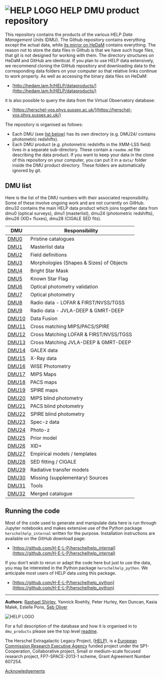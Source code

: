 # ![HELP LOGO](https://avatars1.githubusercontent.com/u/7880370?s=75&v=4) HELP DMU product repository


This repository contains the products of the various HELP *Data Management
Units* (DMU). The Github repository contains everything except the actual data,
while [its mirror on HeDaM](http://hedam.lam.fr/HELP/dataproducts/)
contains everything. The reason not to store the data files in Github is that we
have such huge files, that git is not designed for working with them. The directory structures on HeDaM and GitHub are  identical. If you plan to use HELP data extensively, we recommend cloning the GitHub repository and downloading data to the corresponding data folders on your computer so that relative links continue to work properly. As well as accessing the binary data files on HeDaM:

- [http://hedam.lam.fr/HELP/dataproducts/](http://hedam.lam.fr/HELP/dataproducts/)

it is also possible to query the data from the Virtual Observatory database:

- [https://herschel-vos.phys.sussex.ac.uk/](https://herschel-vos.phys.sussex.ac.uk/)

The repository is organised as follows:

- Each DMU (see [list below](#dmu-list)) has its own directory (e.g. DMU24/ contains photometric redshifts). 
- Each DMU product (e.g. photometric redshifts in the XMM-LSS field) lives in a separate sub-directory. These contain
  a `readme.md` file describing the data product.  If you want to keep your
  data in the clone of this repository on your computer, you can put it in
  a `data/` folder inside the DMU product directory.  These folders are
  automatically ignored by git.



DMU list
--------

Here is the list of the DMU numbers with their associated responsibility. Some of these involve ongoing work and are not currently on GitHub. dmu32 contains the main HELP data product which joins together data from dmu0 (optical surveys), dmu1 (masterlist), dmu24 (photometric redshifts), dmu26 (XID+ fluxes), dmu28 (CIGALE SED fits).

 DMU              |  Responsibility
------------------|------------------------------------------
 [DMU0](dmu0)     |  Pristine catalogues
 [DMU1](dmu0)     |  Masterlist data
 [DMU2](dmu0)     |  Field definitions
 [DMU3](dmu0)     |  Morphologies (Shapes & Sizes) of Objects
 [DMU4](dmu0)     |  Bright Star Mask
 [DMU5](dmu0)     |  Known Star Flag
 [DMU6](dmu0)     |  Optical photometry validation
 [DMU7](dmu0)     |  Optical photometry
 [DMU8](dmu0)     |  Radio data - LOFAR & FIRST/NVSS/TGSS
 [DMU9](dmu0)     |  Radio data - JVLA-DEEP & GMRT-DEEP
 [DMU10](dmu10)    |  Data Fusion
 [DMU11](dmu11)    |  Cross matching MIPS/PACS/SPIRE
 [DMU12](dmu12)    |  Cross Matching LOFAR & FIRST/NVSS/TGSS
 [DMU13](dmu13)    |  Cross Matching JVLA-DEEP & GMRT-DEEP
 [DMU14](dmu14)    |  GALEX data
 [DMU15](dmu15)    |  X-Ray data
 [DMU16](dmu16)    |  WISE Photometry
 [DMU17](dmu17)    |  MIPS Maps
 [DMU18](dmu18)    |  PACS maps
 [DMU19](dmu19)    |  SPIRE maps
 [DMU20](dmu20)    |  MIPS blind photometry
 [DMU21](dmu21)    |  PACS blind photometry
 [DMU22](dmu22)    |  SPIRE blind photometry
 [DMU23](dmu23)    |  Spec-z data
 [DMU24](dmu24)    |  Photo-z
 [DMU25](dmu25)    |  Prior model
 [DMU26](dmu26)    |  XID+
 [DMU27](dmu27)    |  Empirical models / templates
 [DMU28](dmu28)    |  SED fitting / CIGALE
 [DMU29](dmu29)    |  Radiative transfer models
 [DMU30](dmu30)    |  Missing (supplementary) Sources
 [DMU31](dmu31)    |  Tools
 [DMU32](dmu31)    |  Merged catalogue


Running the code
----------------

Most of the code used to generate and manipulate data here is run through Jupyter notebooks and makes extensive use of the Python package `herschelhelp_internal` written for the purpose. Installation instructions are available on the GitHub download page:

- [https://github.com/H-E-L-P/herschelhelp_internal](https://github.com/H-E-L-P/herschelhelp_internal)

If you don't wish to rerun or adapt the code here but just to use the data, you may be interested in the Python package `herschelhelp_python`. We anticipate most users of HELP data using this package.

- [https://github.com/H-E-L-P/herschelhelp_python](https://github.com/H-E-L-P/herschelhelp_python)



-------------------------------------------------------------------------------

**Authors**: [Raphael Shirley](http://raphaelshirley.co.uk/), Yannick Roehlly, Peter Hurley, Ken Duncan, Kasia Malek, Estelle Pons, [Seb Oliver](http://www.sussex.ac.uk/profiles/91548)

 ![HELP LOGO](https://avatars1.githubusercontent.com/u/7880370?s=75&v=4)
 
For a full description of the database and how it is organised in to `dmu_products` please see the top level [readme](../readme.md).
 
The Herschel Extragalactic Legacy Project, ([HELP](http://herschel.sussex.ac.uk/)), is a [European Commission Research Executive Agency](https://ec.europa.eu/info/departments/research-executive-agency_en)
funded project under the SP1-Cooperation, Collaborative project, Small or medium-scale focused research project, FP7-SPACE-2013-1 scheme, Grant Agreement
Number 607254.

[Acknowledgements](http://herschel.sussex.ac.uk/acknowledgements)
